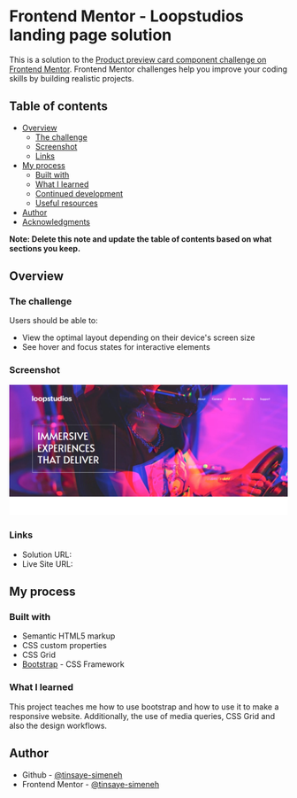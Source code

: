 # Frontend Mentor - Loopstudios landing page solution


This is a solution to the [Product preview card component challenge on Frontend Mentor](https://www.frontendmentor.io/challenges/product-preview-card-component-GO7UmttRfa). Frontend Mentor challenges help you improve your coding skills by building realistic projects. 

## Table of contents

- [Overview](#overview)
  - [The challenge](#the-challenge)
  - [Screenshot](#screenshot)
  - [Links](#links)
- [My process](#my-process)
  - [Built with](#built-with)
  - [What I learned](#what-i-learned)
  - [Continued development](#continued-development)
  - [Useful resources](#useful-resources)
- [Author](#author)
- [Acknowledgments](#acknowledgments)

**Note: Delete this note and update the table of contents based on what sections you keep.**

## Overview

### The challenge

Users should be able to:

- View the optimal layout depending on their device's screen size
- See hover and focus states for interactive elements

### Screenshot

![](./screenshot.png)
### Links

- Solution URL: []()
- Live Site URL: []()

## My process

### Built with

- Semantic HTML5 markup
- CSS custom properties
- CSS Grid
- [Bootstrap](https://https://getbootstrap.com/) - CSS Framework

### What I learned

This project teaches me how to use bootstrap and how to use it to make a responsive website.
Additionally, the use of media queries, CSS Grid and also the design workflows.
## Author

- Github - [@tinsaye-simeneh](https://github.com/tinsaye-simeneh)
- Frontend Mentor - [@tinsaye-simeneh](https://www.frontendmentor.io/profile/tinsaye-simeneh)

